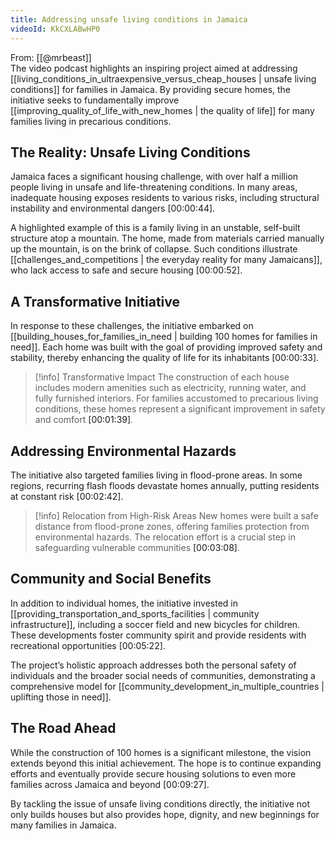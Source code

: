 ```yaml
---
title: Addressing unsafe living conditions in Jamaica
videoId: KkCXLABwHP0
---
```


From: [[@mrbeast]] <br/> 
The video podcast highlights an inspiring project aimed at addressing [[living_conditions_in_ultraexpensive_versus_cheap_houses | unsafe living conditions]] for families in Jamaica. By providing secure homes, the initiative seeks to fundamentally improve [[improving_quality_of_life_with_new_homes | the quality of life]] for many families living in precarious conditions.

## The Reality: Unsafe Living Conditions

Jamaica faces a significant housing challenge, with over half a million people living in unsafe and life-threatening conditions. In many areas, inadequate housing exposes residents to various risks, including structural instability and environmental dangers <a class="yt-timestamp" data-t="00:00:44">[00:00:44]</a>.

A highlighted example of this is a family living in an unstable, self-built structure atop a mountain. The home, made from materials carried manually up the mountain, is on the brink of collapse. Such conditions illustrate [[challenges_and_competitions | the everyday reality for many Jamaicans]], who lack access to safe and secure housing <a class="yt-timestamp" data-t="00:00:52">[00:00:52]</a>.

## A Transformative Initiative

In response to these challenges, the initiative embarked on [[building_houses_for_families_in_need | building 100 homes for families in need]]. Each home was built with the goal of providing improved safety and stability, thereby enhancing the quality of life for its inhabitants <a class="yt-timestamp" data-t="00:00:33">[00:00:33]</a>.

> [!info] Transformative Impact
> The construction of each house includes modern amenities such as electricity, running water, and fully furnished interiors. For families accustomed to precarious living conditions, these homes represent a significant improvement in safety and comfort <a class="yt-timestamp" data-t="00:01:39">[00:01:39]</a>.

## Addressing Environmental Hazards

The initiative also targeted families living in flood-prone areas. In some regions, recurring flash floods devastate homes annually, putting residents at constant risk <a class="yt-timestamp" data-t="00:02:42">[00:02:42]</a>.

> [!info] Relocation from High-Risk Areas
> New homes were built a safe distance from flood-prone zones, offering families protection from environmental hazards. The relocation effort is a crucial step in safeguarding vulnerable communities <a class="yt-timestamp" data-t="00:03:08">[00:03:08]</a>.

## Community and Social Benefits

In addition to individual homes, the initiative invested in [[providing_transportation_and_sports_facilities | community infrastructure]], including a soccer field and new bicycles for children. These developments foster community spirit and provide residents with recreational opportunities <a class="yt-timestamp" data-t="00:05:22">[00:05:22]</a>.

The project’s holistic approach addresses both the personal safety of individuals and the broader social needs of communities, demonstrating a comprehensive model for [[community_development_in_multiple_countries | uplifting those in need]].

## The Road Ahead

While the construction of 100 homes is a significant milestone, the vision extends beyond this initial achievement. The hope is to continue expanding efforts and eventually provide secure housing solutions to even more families across Jamaica and beyond <a class="yt-timestamp" data-t="00:09:27">[00:09:27]</a>.

By tackling the issue of unsafe living conditions directly, the initiative not only builds houses but also provides hope, dignity, and new beginnings for many families in Jamaica.
